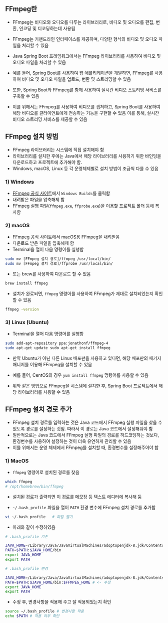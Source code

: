 ## FFmpeg란
- FFmpeg는 비디오와 오디오를 다루는 라이브러리로, 비디오 및 오디오를 편집, 변환, 인코딩 및 디코딩하는데 사용됨
- FFmpeg는 커맨드라인 인터페이스를 제공하며, 다양한 형식의 비디오 및 오디오 파일을 처리할 수 있음
- Java Spring Boot 프레임워크에서는 FFmpeg 라이브러리를 사용하여 비디오 및 오디오 파일을 처리할 수 있음
- 예를 들어, Spring Boot를 사용하여 웹 애플리케이션을 개발하면, FFmpeg를 사용하여 비디오 및 오디오 파일을 업로드, 변환 및 스트리밍할 수 있음

- 또한, Spring Boot와 FFmpeg를 함께 사용하여 실시간 비디오 스트리밍 서비스를 구축할 수 있음
- 이를 위해서는 FFmpeg를 사용하여 비디오를 캡처하고, Spring Boot를 사용하여 해당 비디오를 클라이언트에게 전송하는 기능을 구현할 수 있음 이를 통해, 실시간 비디오 스트리밍 서비스를 제공할 수 있음

## FFmpeg 설치 방법
- FFmpeg 라이브러리는 시스템에 직접 설치해야 함
- 라이브러리를 설치한 후에는 Java에서 해당 라이브러리를 사용하기 위한 바인딩을 다운로드하고 프로젝트에 추가해야 함. 
- Windows, macOS, Linux 등 각 운영체제별로 설치 방법이 조금씩 다를 수 있음

### 1) Windows
- [FFmpeg 공식 사이트](https://ffmpeg.org/download.html#build-windows)에서 `Windows Builds`를 클릭함
- 내려받은 파일을 압축해제 함
- FFmpeg 실행 파일(`ffmpeg.exe`, `ffprobe.exe`)을 이용할 프로젝트 폴더 등에 복사함

### 2) macOS
- [FFmpeg 공식 사이트](https://ffmpeg.org/download.html#build-mac)에서 macOS용 FFmpeg을 내려받음
- 다운로드 받은 파일을 압축해제 함
- Terminal을 열어 다음 명령어를 실행함
```bash
sudo mv [FFmpeg 설치 경로]/ffmpeg /usr/local/bin/
sudo mv [FFmpeg 설치 경로]/ffprobe /usr/local/bin/
```

- 또는 brew를 사용하여 다운로드 할 수 있음
```bash
brew install ffmpeg
```
- 설치가 완료되면, `ffmpeg` 명령어를 사용하여 FFmpeg가 제대로 설치되었는지 확인할 수 있음
```bash
ffmpeg -version
```

### 3) Linux (Ubuntu)
- Terminal을 열어 다음 명령어를 실행함
```bash
sudo add-apt-repository ppa:jonathonf/ffmpeg-4
sudo apt-get update sudo apt-get install ffmpeg
```
- 만약 Ubuntu가 아닌 다른 Linux 배포판을 사용하고 있다면, 해당 배포판의 패키지 매니저를 이용해 FFmpeg을 설치할 수 있음
- 예를 들어, CentOS의 경우 `yum install ffmpeg` 명령어를 사용할 수 있음

- 위와 같은 방법으로 FFmpeg을 시스템에 설치한 후, Spring Boot 프로젝트에서 해당 라이브러리를 사용할 수 있음

## FFmpeg 설치 경로 추가
- FFmpeg 설치 경로를 입력하는 것은 Java 코드에서 FFmpeg 실행 파일을 찾을 수 있도록 경로를 설정하는 것임. 따라서 이 경로는 Java 코드에서 설정해줘야 함
- 일반적으로는 Java 코드에서 FFmpeg 실행 파일의 경로를 하드코딩하는 것보다, 환경변수를 사용하여 설정하는 것이 더욱 유연하게 관리할 수 있음
- 이를 위해서는 운영 체제에서 FFmpeg를 설치할 때, 환경변수를 설정해주어야 함

### 1) MacOS
- `ffmpeg` 명령어로 설치된 경로를 찾음
```bash
which ffmpeg
# /opt/homebrew/bin/ffmpeg
```
- 설치된 경로가 출력되면 이 경로를 메모장 등 텍스트 에디터에 복사해 둠

- `~/.bash_profile` 파일을 열어 `PATH` 환경 변수에 FFmpeg 설치 경로를 추가함
```bash
vi ~/.bash_profile   # 파일 열기
```

- 아래와 같이 수정하였음
```bash
# .bash_profile 기존

JAVA_HOME=/Library/Java/JavaVirtualMachines/adoptopenjdk-8.jdk/Contents/Home
PATH=$PATH:$JAVA_HOME/bin
export JAVA_HOME
export PATH
```

```bash
# .bash_profile 변경

JAVA_HOME=/Library/Java/JavaVirtualMachines/adoptopenjdk-8.jdk/Contents/Home FFMPEG_HOME=/opt/homebrew/bin # <- 추가
PATH=$PATH:$JAVA_HOME/bin:$FFMPEG_HOME # <- 수정
export JAVA_HOME
export PATH
```

- 수정 후, 변경사항을 적용해 주고 잘 적용되었는지 확인
```bash
source ~/.bash_profile # 변경사항 적용
echo $PATH # 적용 여부 확인
```
